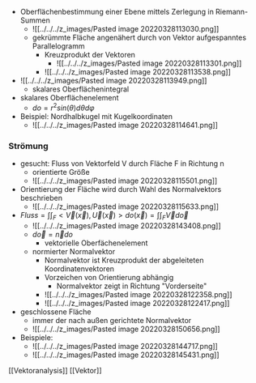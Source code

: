 + Oberflächenbestimmung einer Ebene mittels Zerlegung in Riemann-Summen
	+ ![[../../../z_images/Pasted image 20220328113030.png]]
	+ gekrümmte Fläche angenähert durch von Vektor aufgespanntes Parallelogramm 
		+ Kreuzprodukt der Vektoren 
			+ ![[../../../z_images/Pasted image 20220328113301.png]]
		+ ![[../../../z_images/Pasted image 20220328113538.png]]
+ ![[../../../z_images/Pasted image 20220328113949.png]]
	+ skalares Oberflächenintegral
+ skalares Oberflächenelement
	+ $do=r^2sin(θ)dθdφ$
+ Beispiel: Nordhalbkugel mit Kugelkoordinaten
	+ ![[../../../z_images/Pasted image 20220328114641.png]]

### Strömung
+ gesucht: Fluss von Vektorfeld V durch Fläche F in Richtung n
	+ orientierte Größe
	+ ![[../../../z_images/Pasted image 20220328115501.png]]
+ Orientierung der Fläche wird durch Wahl des Normalvektors beschrieben
	+ ![[../../../z_images/Pasted image 20220328115633.png]]
+ $Fluss=\int \int_F <\overrightarrow{V}(\overrightarrow{x}),\overrightarrow{U}(\overrightarrow{x})>do(\overrightarrow{x})=\int\int_F \overrightarrow{V}d\overrightarrow{o}$
	+ ![[../../../z_images/Pasted image 20220328143408.png]]
	+ $d\overrightarrow{o}=\overrightarrow{n}do$
		+ vektorielle Oberfächenelement
	+ normierter Normalvektor
		+ Normalvektor ist Kreuzprodukt der abgeleiteten Koordinatenvektoren 
		+ Vorzeichen von Orientierung abhängig
			+ Normalvektor zeigt in Richtung "Vorderseite"
		+ ![[../../../z_images/Pasted image 20220328122358.png]]
		+ ![[../../../z_images/Pasted image 20220328122417.png]]
+ geschlossene Fläche
	+ immer der nach außen gerichtete Normalvektor
	+ ![[../../../z_images/Pasted image 20220328150656.png]]
+ Beispiele:
	+ ![[../../../z_images/Pasted image 20220328144717.png]]
	+  ![[../../../z_images/Pasted image 20220328145431.png]]



[[Vektoranalysis]] [[Vektor]]